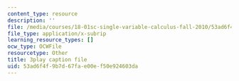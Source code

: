 ```yaml
---
content_type: resource
description: ''
file: /media/courses/18-01sc-single-variable-calculus-fall-2010/53ad6f4f9b7d67fae00ef50e924603da_1cejTnuMo1Y.srt
file_type: application/x-subrip
learning_resource_types: []
ocw_type: OCWFile
resourcetype: Other
title: 3play caption file
uid: 53ad6f4f-9b7d-67fa-e00e-f50e924603da
---
```

